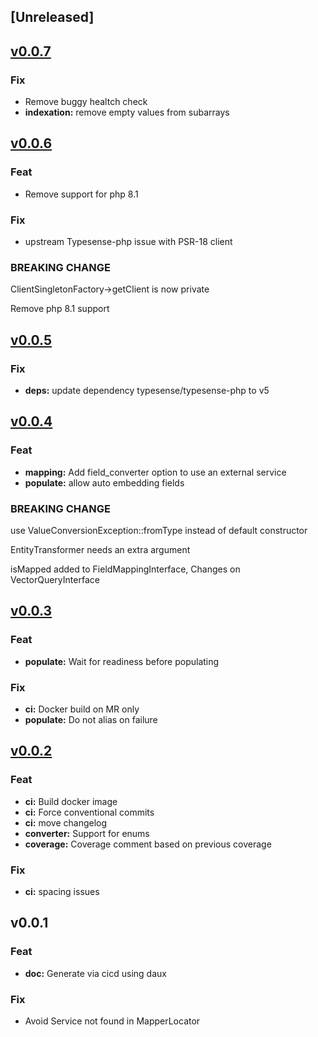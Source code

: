 <a name="unreleased"></a>
## [Unreleased]


<a name="v0.0.7"></a>
## [v0.0.7](https://github.com/biblioverse/TypesenseBundle/compare/v0.0.6...v0.0.7)

### Fix

* Remove buggy healtch check
* **indexation:** remove empty values from subarrays


<a name="v0.0.6"></a>
## [v0.0.6](https://github.com/biblioverse/TypesenseBundle/compare/v0.0.5...v0.0.6)

### Feat

* Remove support for php 8.1

### Fix

* upstream Typesense-php issue with PSR-18 client

### BREAKING CHANGE


ClientSingletonFactory->getClient is now private

Remove php 8.1 support


<a name="v0.0.5"></a>
## [v0.0.5](https://github.com/biblioverse/TypesenseBundle/compare/v0.0.4...v0.0.5)

### Fix

* **deps:** update dependency typesense/typesense-php to v5


<a name="v0.0.4"></a>
## [v0.0.4](https://github.com/biblioverse/TypesenseBundle/compare/v0.0.3...v0.0.4)

### Feat

* **mapping:** Add field_converter option to use an external service
* **populate:** allow auto embedding fields

### BREAKING CHANGE


use ValueConversionException::fromType instead of
default constructor

EntityTransformer needs an extra argument

isMapped added to FieldMappingInterface, Changes on VectorQueryInterface


<a name="v0.0.3"></a>
## [v0.0.3](https://github.com/biblioverse/TypesenseBundle/compare/v0.0.2...v0.0.3)

### Feat

* **populate:** Wait for readiness before populating

### Fix

* **ci:** Docker build on MR only
* **populate:** Do not alias on failure


<a name="v0.0.2"></a>
## [v0.0.2](https://github.com/biblioverse/TypesenseBundle/compare/v0.0.1...v0.0.2)

### Feat

* **ci:** Build docker image
* **ci:** Force conventional commits
* **ci:** move changelog
* **converter:** Support for enums
* **coverage:** Coverage comment based on previous coverage

### Fix

* **ci:** spacing issues


<a name="v0.0.1"></a>
## v0.0.1

### Feat

* **doc:** Generate via cicd using daux

### Fix

* Avoid Service not found in MapperLocator

